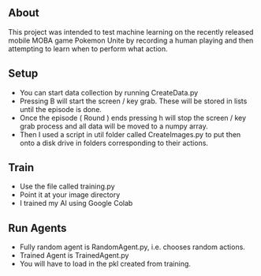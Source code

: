 ## About
This project was intended to test machine learning on the recently released mobile MOBA game Pokemon Unite by recording a human playing and then attempting to learn when to perform what action.

## Setup
- You can start data collection by running CreateData.py
- Pressing B will start the screen / key grab. These will be stored in lists until the episode is done.
- Once the episode ( Round ) ends pressing h will stop the screen / key grab process and all data will be moved to a numpy array.
- Then I used a script in util folder called CreateImages.py to put then onto a disk drive in folders corresponding to their actions.

## Train
- Use the file called training.py
- Point it at your image directory
- I trained my AI using Google Colab

## Run Agents
- Fully random agent is RandomAgent.py, i.e. chooses random actions.
- Trained Agent is TrainedAgent.py
- You will have to load in the pkl created from training.
